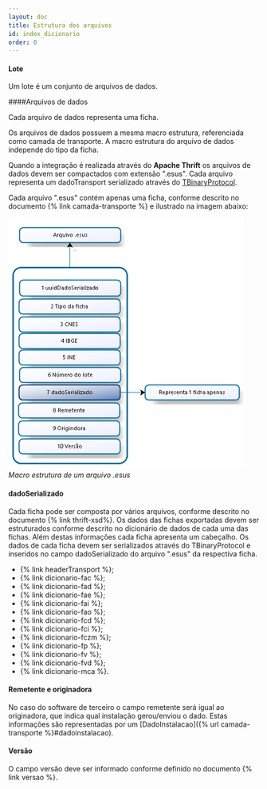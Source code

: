 ```yaml
---
layout: doc
title: Estrutura dos arquivos
id: index_dicionario
order: 0
---
```


#### Lote
Um lote é um conjunto de arquivos de dados. 

####Arquivos de dados

Cada arquivo de dados representa uma ficha.

Os arquivos de dados possuem a mesma macro estrutura, referenciada como camada de transporte. A macro estrutura do arquivo de dados independe do tipo da ficha.

Quando a integração é realizada através do **Apache Thrift** os arquivos de dados devem ser compactados com extensão ".esus". Cada arquivo representa um dadoTransport serializado através do [TBinaryProtocol](https://github.com/apache/thrift/blob/0.9.2/lib/java/src/org/apache/thrift/protocol/TBinaryProtocol.java).

Cada arquivo ".esus" contém apenas uma ficha, conforme descrito no documento {% link camada-transporte %} e ilustrado na imagem abaixo:

![Macro estrutura de um arquivo .esus](../camada_transporte.png "Macro estrutura de um arquivo .esus") *Macro estrutura de um arquivo .esus*

#### dadoSerializado

Cada ficha pode ser composta por vários arquivos, conforme descrito no documento {% link thrift-xsd%}.
Os dados das fichas exportadas devem ser estruturados conforme descrito no dicionário de dados de cada uma das fichas. Além destas informações cada ficha apresenta um cabeçalho. Os dados de cada ficha devem ser serializados através do TBinaryProtocol e inseridos no campo dadoSerializado do arquivo ".esus" da respectiva ficha. 

- {% link headerTransport %};
- {% link dicionario-fac %};
- {% link dicionario-fad %};
- {% link dicionario-fae %};
- {% link dicionario-fai %};
- {% link dicionario-fao %};
- {% link dicionario-fcd %};
- {% link dicionario-fci %};
- {% link dicionario-fczm %};
- {% link dicionario-fp %};
- {% link dicionario-fv %};
- {% link dicionario-fvd %};
- {% link dicionario-mca %}.

#### Remetente e originadora

No caso do software de terceiro o campo remetente será igual ao originadora, que indica qual instalação gerou/enviou o dado. Estas informações são representadas por um [DadoInstalacao]({% url camada-transporte %}#dadoinstalacao).

#### Versão

O campo versão deve ser informado conforme definido no documento {% link versao %}.



